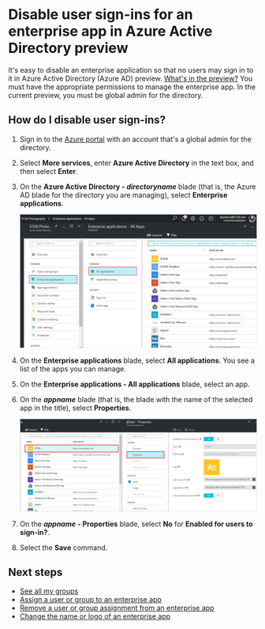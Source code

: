 <properties
	pageTitle="Disable user sign-ins for an enterprise app in Azure Active Directory preview | Microsoft Azure"
	description="How to disable an enterprise application so that no users may sign in to it in Azure Active Directory"
	services="active-directory"
	documentationCenter=""
	authors="curtand"
	manager="femila"
	editor=""/>

<tags
	ms.service="active-directory"
	ms.workload="identity"
	ms.tgt_pltfrm="na"
	ms.devlang="na"
	ms.topic="article"
	ms.date="09/12/2016"
	ms.author="curtand"/>


# Disable user sign-ins for an enterprise app in Azure Active Directory preview

It's easy to disable an enterprise application so that no users may sign in to it in Azure Active Directory (Azure AD) preview. [What's in the preview?](active-directory-preview-explainer.md) You must have the appropriate permissions to manage the enterprise app. In the current preview, you must be global admin for the directory.

## How do I disable user sign-ins?

1. Sign in to the [Azure portal](https://portal.azure.com) with an account that's a global admin for the directory.

2. Select **More services**, enter **Azure Active Directory** in the text box, and then select **Enter**.

3. On the **Azure Active Directory - *directoryname*** blade (that is, the Azure AD blade for the directory you are managing), select **Enterprise applications**.

	![Opening Enterprise apps](./media/active-directory-coreapps-disable-app-azure-portal/open-enterprise-apps.png)

4. On the **Enterprise applications** blade, select **All applications**. You see a list of the apps you can manage.

5. On the **Enterprise applications - All applications** blade, select an app.

6. On the ***appname*** blade (that is, the blade with the name of the selected app in the title), select **Properties**.

	![Selecting the all applications command](./media/active-directory-coreapps-disable-app-azure-portal/select-app.png)

7. On the ***appname*** **- Properties** blade, select **No** for **Enabled for users to sign-in?**.

8. Select the **Save** command.

## Next steps

- [See all my groups](active-directory-groups-view-azure-portal.md)
- [Assign a user or group to an enterprise app](active-directory-coreapps-assign-user-azure-portal.md)
- [Remove a user or group assignment from an enterprise app](active-directory-coreapps-remove-assignment-user-azure-portal.md)
- [Change the name or logo of an enterprise app](active-directory-coreapps-change-app-logo-azure-portal.md)
